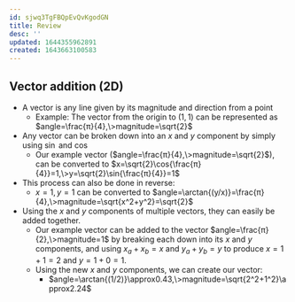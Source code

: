 ```yaml
---
id: sjwq3TgFBQpEvQvKgodGN
title: Review
desc: ''
updated: 1644355962891
created: 1643663100583
---
```


## Vector addition (2D)

* A vector is any line given by its magnitude and direction from a point
    * Example: The vector from the origin to $(1,1)$ can be represented as $angle=\frac{π}{4},\>magnitude=\sqrt{2}$
* Any vector can be broken down into an $x$ and $y$ component by simply using $\sin{}$ and $\cos{}$
    * Our example vector ($angle=\frac{π}{4},\>magnitude=\sqrt{2}$), can be converted to $x=\sqrt{2}\cos{\frac{π}{4}}=1,\>y=\sqrt{2}\sin{\frac{π}{4}}=1$
* This process can also be done in reverse:
    * $x=1,y=1$ can be converted to $angle=\arctan{(y/x)}=\frac{π}{4},\>magnitude=\sqrt{x^2+y^2}=\sqrt{2}$
* Using the $x$ and $y$ components of multiple vectors, they can easily be added together.
    * Our example vector can be added to the vector $angle=\frac{π}{2},\>magnitude=1$ by breaking each down into its $x$ and $y$ components, and using $x_a+x_b=x$ and $y_a+y_b=y$ to produce $x=1+1=2$ and $y=1+0=1$.
    * Using the new $x$ and $y$ components, we can create our vector:
        * $angle=\arctan{(1/2)}\approx0.43,\>magnitude=\sqrt{2^2+1^2}\approx2.24$
